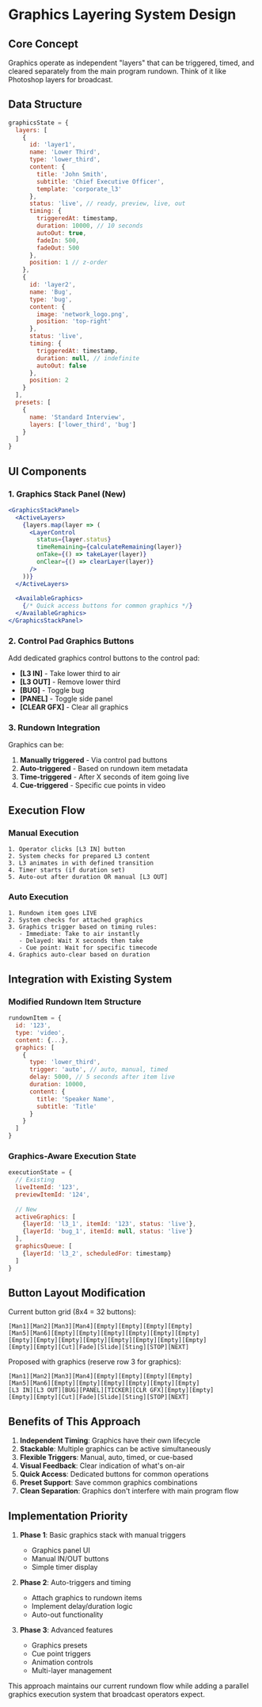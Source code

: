 # Graphics Layering System Design

## Core Concept
Graphics operate as independent "layers" that can be triggered, timed, and cleared separately from the main program rundown. Think of it like Photoshop layers for broadcast.

## Data Structure

```javascript
graphicsState = {
  layers: [
    {
      id: 'layer1',
      name: 'Lower Third',
      type: 'lower_third',
      content: {
        title: 'John Smith',
        subtitle: 'Chief Executive Officer',
        template: 'corporate_l3'
      },
      status: 'live', // ready, preview, live, out
      timing: {
        triggeredAt: timestamp,
        duration: 10000, // 10 seconds
        autoOut: true,
        fadeIn: 500,
        fadeOut: 500
      },
      position: 1 // z-order
    },
    {
      id: 'layer2', 
      name: 'Bug',
      type: 'bug',
      content: {
        image: 'network_logo.png',
        position: 'top-right'
      },
      status: 'live',
      timing: {
        triggeredAt: timestamp,
        duration: null, // indefinite
        autoOut: false
      },
      position: 2
    }
  ],
  presets: [
    {
      name: 'Standard Interview',
      layers: ['lower_third', 'bug']
    }
  ]
}
```

## UI Components

### 1. Graphics Stack Panel (New)
```jsx
<GraphicsStackPanel>
  <ActiveLayers>
    {layers.map(layer => (
      <LayerControl
        status={layer.status}
        timeRemaining={calculateRemaining(layer)}
        onTake={() => takeLayer(layer)}
        onClear={() => clearLayer(layer)}
      />
    ))}
  </ActiveLayers>
  
  <AvailableGraphics>
    {/* Quick access buttons for common graphics */}
  </AvailableGraphics>
</GraphicsStackPanel>
```

### 2. Control Pad Graphics Buttons
Add dedicated graphics control buttons to the control pad:
- **[L3 IN]** - Take lower third to air
- **[L3 OUT]** - Remove lower third
- **[BUG]** - Toggle bug
- **[PANEL]** - Toggle side panel
- **[CLEAR GFX]** - Clear all graphics

### 3. Rundown Integration
Graphics can be:
1. **Manually triggered** - Via control pad buttons
2. **Auto-triggered** - Based on rundown item metadata
3. **Time-triggered** - After X seconds of item going live
4. **Cue-triggered** - Specific cue points in video

## Execution Flow

### Manual Execution
```
1. Operator clicks [L3 IN] button
2. System checks for prepared L3 content
3. L3 animates in with defined transition
4. Timer starts (if duration set)
5. Auto-out after duration OR manual [L3 OUT]
```

### Auto Execution
```
1. Rundown item goes LIVE
2. System checks for attached graphics
3. Graphics trigger based on timing rules:
   - Immediate: Take to air instantly
   - Delayed: Wait X seconds then take
   - Cue point: Wait for specific timecode
4. Graphics auto-clear based on duration
```

## Integration with Existing System

### Modified Rundown Item Structure
```javascript
rundownItem = {
  id: '123',
  type: 'video',
  content: {...},
  graphics: [
    {
      type: 'lower_third',
      trigger: 'auto', // auto, manual, timed
      delay: 5000, // 5 seconds after item live
      duration: 10000,
      content: {
        title: 'Speaker Name',
        subtitle: 'Title'
      }
    }
  ]
}
```

### Graphics-Aware Execution State
```javascript
executionState = {
  // Existing
  liveItemId: '123',
  previewItemId: '124',
  
  // New
  activeGraphics: [
    {layerId: 'l3_1', itemId: '123', status: 'live'},
    {layerId: 'bug_1', itemId: null, status: 'live'}
  ],
  graphicsQueue: [
    {layerId: 'l3_2', scheduledFor: timestamp}
  ]
}
```

## Button Layout Modification

Current button grid (8x4 = 32 buttons):
```
[Man1][Man2][Man3][Man4][Empty][Empty][Empty][Empty]
[Man5][Man6][Empty][Empty][Empty][Empty][Empty][Empty]
[Empty][Empty][Empty][Empty][Empty][Empty][Empty][Empty]
[Empty][Empty][Cut][Fade][Slide][Sting][STOP][NEXT]
```

Proposed with graphics (reserve row 3 for graphics):
```
[Man1][Man2][Man3][Man4][Empty][Empty][Empty][Empty]
[Man5][Man6][Empty][Empty][Empty][Empty][Empty][Empty]
[L3 IN][L3 OUT][BUG][PANEL][TICKER][CLR GFX][Empty][Empty]
[Empty][Empty][Cut][Fade][Slide][Sting][STOP][NEXT]
```

## Benefits of This Approach

1. **Independent Timing**: Graphics have their own lifecycle
2. **Stackable**: Multiple graphics can be active simultaneously
3. **Flexible Triggers**: Manual, auto, timed, or cue-based
4. **Visual Feedback**: Clear indication of what's on-air
5. **Quick Access**: Dedicated buttons for common operations
6. **Preset Support**: Save common graphics combinations
7. **Clean Separation**: Graphics don't interfere with main program flow

## Implementation Priority

1. **Phase 1**: Basic graphics stack with manual triggers
   - Graphics panel UI
   - Manual IN/OUT buttons
   - Simple timer display

2. **Phase 2**: Auto-triggers and timing
   - Attach graphics to rundown items
   - Implement delay/duration logic
   - Auto-out functionality

3. **Phase 3**: Advanced features
   - Graphics presets
   - Cue point triggers
   - Animation controls
   - Multi-layer management

This approach maintains our current rundown flow while adding a parallel graphics execution system that broadcast operators expect.